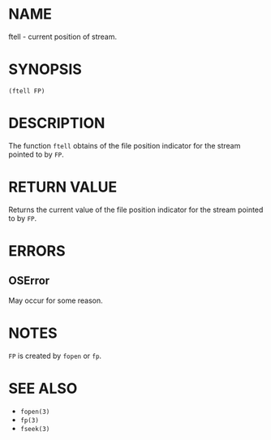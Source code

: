 # NAME
ftell - current position of stream.

# SYNOPSIS

    (ftell FP)

# DESCRIPTION
The function `ftell` obtains of the file position indicator for the stream pointed to by `FP`.

# RETURN VALUE
Returns the current value of the file position indicator for the stream pointed to by `FP`.

# ERRORS
## OSError
May occur for some reason.

# NOTES
`FP` is created by `fopen` or `fp`.

# SEE ALSO
- `fopen(3)`
- `fp(3)`
- `fseek(3)`
